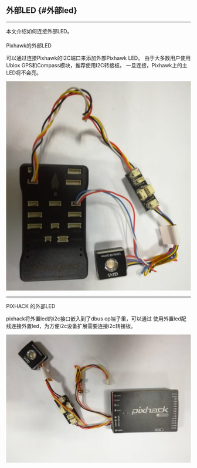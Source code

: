 ## 外部LED {#外部led}

---

本文介绍如何连接外部LED。

#### 

Pixhawk的外部LED

可以通过连接Pixhawk的I2C端口来添加外部Pixhawk LED。 由于大多数用户使用Ublox GPS和Compass模块，推荐使用I2C转接板。 一旦连接，Pixhawk上的主LED将不会亮。

![](/assets/led1.jpg)

---

PIXHACK 的外部LED

pixhack将外置led的i2c接口嵌入到了dbus op端子里，可以通过 使用外置led配线连接外置led，为方便i2c设备扩展需要连接i2c转接板。

![](/assets/LED2.jpg)


